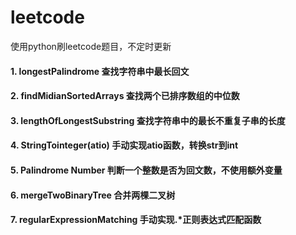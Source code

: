 # leetcode
使用python刷leetcode题目，不定时更新

#### 1. longestPalindrome 查找字符串中最长回文
#### 2. findMidianSortedArrays 查找两个已排序数组的中位数
#### 3. lengthOfLongestSubstring 查找字符串中的最长不重复子串的长度
#### 4. StringTointeger(atio) 手动实现atio函数，转换str到int
#### 5. Palindrome Number 判断一个整数是否为回文数，不使用额外变量
#### 6. mergeTwoBinaryTree 合并两棵二叉树
#### 7. regularExpressionMatching 手动实现.*正则表达式匹配函数
